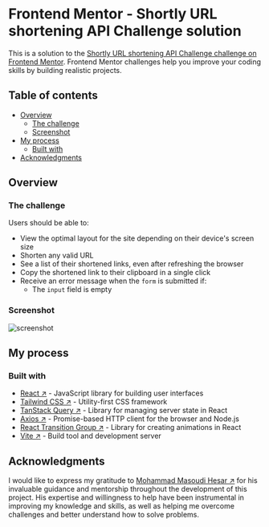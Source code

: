 # Frontend Mentor - Shortly URL shortening API Challenge solution

This is a solution to the [Shortly URL shortening API Challenge challenge on Frontend Mentor](https://www.frontendmentor.io/challenges/url-shortening-api-landing-page-2ce3ob-G). Frontend Mentor challenges help you improve your coding skills by building realistic projects. 

## Table of contents

- [Overview](#overview)
  - [The challenge](#the-challenge)
  - [Screenshot](#screenshot)
- [My process](#My-process)
  - [Built with](#built-with)
- [Acknowledgments](#acknowledgments)


## Overview

### The challenge

Users should be able to:

- View the optimal layout for the site depending on their device's screen size
- Shorten any valid URL
- See a list of their shortened links, even after refreshing the browser
- Copy the shortened link to their clipboard in a single click
- Receive an error message when the `form` is submitted if:
  - The `input` field is empty

### Screenshot

![screenshot](https://github.com/git-rezarahimi/Shortly-Link-Shortener/assets/136918838/dd703efd-a338-46fb-a810-59f6e9caebe5)




## My process

### Built with

- [React ↗](https://react.dev/) - JavaScript library for building user interfaces
- [Tailwind CSS ↗](https://tailwindcss.com/) - Utility-first CSS framework
- [TanStack Query ↗](https://tanstack.com/) - Library for managing server state in React
- [Axios ↗](https://github.com/axios/axios) - Promise-based HTTP client for the browser and Node.js
- [React Transition Group ↗](http://reactcommunity.org/react-transition-group/) - Library for creating animations in React
- [Vite ↗](https://vitejs.dev/) - Build tool and development server



## Acknowledgments

I would like to express my gratitude to [Mohammad Masoudi Hesar ↗](https://github.com/mmasoudih) for his invaluable guidance and mentorship throughout the development of this project. His expertise and willingness to help have been instrumental in improving my knowledge and skills, as well as helping me overcome challenges and better understand how to solve problems.
